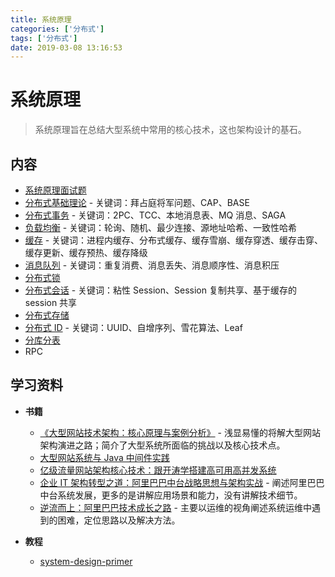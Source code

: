 ```yaml
---
title: 系统原理
categories: ['分布式']
tags: ['分布式']
date: 2019-03-08 13:16:53
---
```


# 系统原理

> 系统原理旨在总结大型系统中常用的核心技术，这也架构设计的基石。

## 内容

- [系统原理面试题](system-theory-interview.md)
- [分布式基础理论](distributed-base-theory.md) - 关键词：拜占庭将军问题、CAP、BASE
- [分布式事务](distributed-transaction.md) - 关键词：2PC、TCC、本地消息表、MQ 消息、SAGA
- [负载均衡](load-balance-theory.md) - 关键词：轮询、随机、最少连接、源地址哈希、一致性哈希
- [缓存](cache.md) - 关键词：进程内缓存、分布式缓存、缓存雪崩、缓存穿透、缓存击穿、缓存更新、缓存预热、缓存降级
- [消息队列](mq-theory.md) - 关键词：重复消费、消息丢失、消息顺序性、消息积压
- [分布式锁](distributed-lock-theory.md)
- [分布式会话](distributed-session-theory.md) - 关键词：粘性 Session、Session 复制共享、基于缓存的 session 共享
- [分布式存储](distributed-storage-theory.md)
- [分布式 ID](distributed-id-theory.md) - 关键词：UUID、自增序列、雪花算法、Leaf
- [分库分表](sharding-theory.md)
- RPC

## 学习资料

- **书籍**
  - [《大型网站技术架构：核心原理与案例分析》](https://item.jd.com/11322972.html) - 浅显易懂的将解大型网站架构演进之路；简介了大型系统所面临的挑战以及核心技术点。
  - [大型网站系统与 Java 中间件实践](https://item.jd.com/11449803.html)
  - [亿级流量网站架构核心技术：跟开涛学搭建高可用高并发系统](https://item.jd.com/12153914.html)
  - [企业 IT 架构转型之道：阿里巴巴中台战略思想与架构实战](https://item.jd.com/12176278.html) - 阐述阿里巴巴中台系统发展，更多的是讲解应用场景和能力，没有讲解技术细节。
  - [逆流而上：阿里巴巴技术成长之路](https://item.jd.com/12238227.html) - 主要以运维的视角阐述系统运维中遇到的困难，定位思路以及解决方法。

- **教程**
  - [system-design-primer](https://github.com/donnemartin/system-design-primer/blob/master/README-zh-Hans.md)
